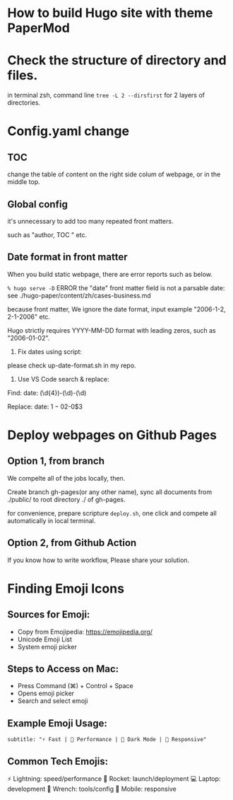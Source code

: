 # How to build Hugo site with theme PaperMod

# Check the structure of directory and files.

in terminal zsh, command line ``tree -L 2 --dirsfirst`` for 2 layers of directories.


# Config.yaml change

## TOC
change the table of content on the right side colum of webpage, or in the middle top.

## Global config 

it's unnecessary to add too many repeated front matters.

such as "author, TOC " etc.

## Date format in front matter
When you build static webpage, there are error reports such as below. 

``` % hugo serve -D ```
ERROR the "date" front matter field is not a parsable date: see ./hugo-paper/content/zh/cases-business.md

because front matter, We ignore the date format, input example "2006-1-2, 2-1-2006" etc.

Hugo strictly requires YYYY-MM-DD format with leading zeros, such as "2006-01-02".

1. Fix dates using script:

please check up-date-format.sh in my repo.


1. Use VS Code search & replace:

Find: date: (\d{4})-(\d)-(\d)

Replace: date: $1-0$2-0$3



# Deploy webpages on Github Pages

## Option 1, from branch

We compelte all of the jobs locally, then.

Create branch gh-pages(or any other name), sync all documents from ./public/ to root directory ./
of gh-pages.

for convenience, prepare scripture `deploy.sh`, one click and compete all automatically in local terminal.

## Option 2, from Github Action

If you know how to write workflow, Please share your solution.


# Finding Emoji Icons
## Sources for Emoji:
- Copy from Emojipedia: https://emojipedia.org/
- Unicode Emoji List
- System emoji picker

## Steps to Access on Mac:
- Press Command (⌘) + Control + Space
- Opens emoji picker
- Search and select emoji

## Example Emoji Usage:

` subtitle: "⚡️ Fast | 🚀 Performance | 🌙 Dark Mode | 📱 Responsive" `

## Common Tech Emojis:
⚡️ Lightning: speed/performance
🚀 Rocket: launch/deployment
💻 Laptop: development
🔧 Wrench: tools/config
📱 Mobile: responsive
